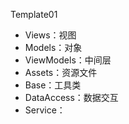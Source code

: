 Template01

- Views：视图
- Models：对象
- ViewModels：中间层
- Assets：资源文件
- Base：工具类
- DataAccess：数据交互
- Service：